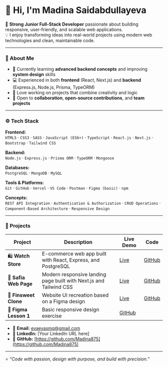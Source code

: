 # 👋 Hi, I'm Madina Saidabdullayeva

🎯 **Strong Junior Full-Stack Developer** passionate about building responsive, user-friendly, and scalable web applications.  
💡 I enjoy transforming ideas into real-world projects using modern web technologies and clean, maintainable code.

---

### 🧠 About Me
- 🌱 Currently learning **advanced backend concepts** and improving **system design** skills  
- 💻 Experienced in both **frontend** (React, Next.js) and **backend** (Express.js, Node.js, Prisma, TypeORM)  
- 🚀 Love working on projects that combine creativity and logic  
- 💬 Open to **collaboration**, **open-source contributions**, and **team projects**

---

### ⚙️ Tech Stack

**Frontend:**  
`HTML5` · `CSS3` · `SASS` · `JavaScript (ES6+)` · `TypeScript` · `React.js` · `Next.js` · `Bootstrap` · `Tailwind CSS`

**Backend:**  
`Node.js` · `Express.js` · `Prisma ORM` · `TypeORM` · `Mongoose`

**Databases:**  
`PostgreSQL` · `MongoDB` · `MySQL`

**Tools & Platforms:**  
`Git` · `GitHub` · `Vercel` · `VS Code` · `Postman` · `Figma (basic)` · `npm`

**Concepts:**  
`REST API Integration` · `Authentication & Authorization` · `CRUD Operations` · `Component-Based Architecture` · `Responsive Design`

---

### 💼 Projects

| Project | Description | Live Demo | Code |
|----------|--------------|------------|------|
| 🛍️ **Watch Store** | E-commerce web app built with React, Express, and PostgreSQL | [Live](https://watch-store-teal.vercel.app/) | [GitHub](https://github.com/Madina875/watch__store.git) |
| 🌸 **Safia Web Page** | Modern responsive landing page built with Next.js and Tailwind CSS | [Live](https://safia-veb-page.vercel.app/) | [GitHub](https://github.com/Madina875/safia_veb_page.git) |
| 💼 **Finsweet Clone** | Website UI recreation based on a Figma design | [Live](https://finsweet-two-neon.vercel.app/) | [GitHub](https://github.com/Madina875/finsweet.git) |
| 🎨 **Figma Lesson 1** | Basic responsive design exercise | [GitHub](https://github.com/Madina875/figma_lesson1.git) |


- 📧 **Email:** evaevasmq@gmail.com  
- 💼 **LinkedIn:** [Your LinkedIn URL here]  
- 🐙 **GitHub:** [https://github.com/Madina875](https://github.com/Madina875)

---

⭐ *“Code with passion, design with purpose, and build with precision.”*  
